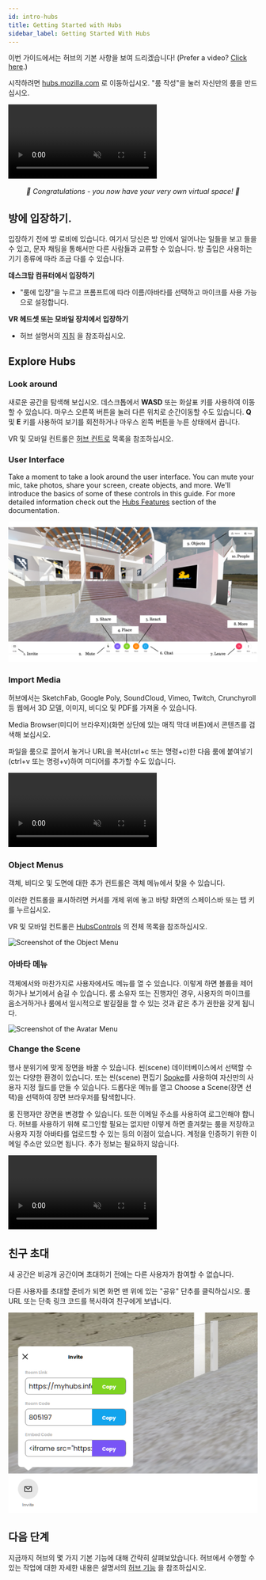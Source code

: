 ```yaml
---
id: intro-hubs
title: Getting Started with Hubs
sidebar_label: Getting Started With Hubs 
---
```



이번 가이드에서는 허브의 기본 사항을 보여 드리겠습니다! (Prefer a video? [Click here](https://www.youtube.com/watch?v=5QnOsyyebEQ).)

시작하려면 [hubs.mozilla.com](https://hubs.mozilla.com/) 로 이동하십시오. "룸 작성"을 눌러 자신만의 룸을 만드십시오.

<video autoplay loop muted controls >
  <source src="../website/static/img/create-a-room.mp4" type="video/mp4">
  <img src="../../website/static/img/intro-hubs-enter-room-min.jpeg" alt="Screenshot of how to enter a Hubs room">
  Your browser does not support HTML5 video.
</video>

 <p style="text-align: center; font-style:italic;">🎉 Congratulations - you now have your very own virtual space! 🎉<p>

## 방에 입장하기.

입장하기 전에 방 로비에 있습니다. 여기서 당신은 방 안에서 일어나는 일들을 보고 들을 수 있고, 문자 채팅을 통해서만 다른 사람들과 교류할 수 있습니다. 방 출입은 사용하는 기기 종류에 따라 조금 다를 수 있습니다.

**데스크탑 컴퓨터에서 입장하기**

* "룸에 입장"을 누르고 프롬프트에 따라 이름/아바타를 선택하고 마이크를 사용 가능으로 설정합니다.

**VR 헤드셋 또는 모바일 장치에서 입장하기**

* 허브 설명서의 [지침](.hubs-create-join-rooms.html#entry-the-room) 을 참조하십시오.

## Explore Hubs

### Look around

새로운 공간을 탐색해 보십시오. 데스크톱에서 **WASD** 또는 화살표 키를 사용하여 이동할 수 있습니다. 마우스 오른쪽 버튼을 눌러 다른 위치로 순간이동할 수도 있습니다. **Q** 및 **E** 키를 사용하여 보기를 회전하거나 마우스 왼쪽 버튼을 누른 상태에서 끕니다.

VR 및 모바일 컨트롤은 [허브 컨트로](hubs-controls.html) 목록을 참조하십시오.
### User Interface

Take a moment to take a look around the user interface. You can mute your mic, take photos, share your screen, create objects, and more. We'll introduce the basics of some of these controls in this guide. For more detailed information check out the [Hubs Features](hubs-features.html) section of the documentation.

![Hubs Image](../website/static/img/hubs-user-interface.png)

### Import Media

허브에서는 SketchFab, Google Poly, SoundCloud, Vimeo, Twitch, Crunchyroll 등 웹에서 3D 모델, 이미지, 비디오 및 PDF를 가져올 수 있습니다.

Media Browser(미디어 브라우저)(화면 상단에 있는 매직 막대 버튼)에서 콘텐츠를 검색해 보십시오.

파일을 룸으로 끌어서 놓거나 URL을 복사(ctrl+c 또는 명령+c)한 다음 룸에 붙여넣기(ctrl+v 또는 명령+v)하여 미디어를 추가할 수도 있습니다.

<video autoplay loop muted controls >
  <source src="../website/static/img/object-creation.mp4" type="video/mp4">
  Your browser does not support HTML5 video.
</video>

### Object Menus

객체, 비디오 및 도면에 대한 추가 컨트롤은 객체 메뉴에서 찾을 수 있습니다.

이러한 컨트롤을 표시하려면 커서를 개체 위에 놓고 바탕 화면의 스페이스바 또는 탭 키를 누르십시오.

VR 및 모바일 컨트롤은 [HubsControls](hubs-controls.html) 의 전체 목록을 참조하십시오.

![Screenshot of the Object Menu](../website/static/img/intro-hubs-object-menu-min.jpeg)

### 아바타 메뉴
객체에서와 마찬가지로 사용자에서도 메뉴를 열 수 있습니다. 이렇게 하면 볼륨을 제어하거나 보기에서 숨길 수 있습니다.
룸 소유자 또는 진행자인 경우, 사용자의 마이크를 음소거하거나 룸에서 일시적으로 발길질을 할 수 있는 것과 같은 추가 권한을 갖게 됩니다.

![Screenshot of the Avatar Menu](../website/static/img/intro-hubs-avatar-menu-min.jpeg)

### Change the Scene

행사 분위기에 맞게 장면을 바꿀 수 있습니다. 씬(scene) 데이터베이스에서 선택할 수 있는 다양한 환경이 있습니다. 또는 씬(scene) 편집기 [Spoke](intro-spoke.html)를 사용하여 자신만의 사용자 지정 월드를 만들 수 있습니다. 드롭다운 메뉴를 열고 Choose a Scene(장면 선택)을 선택하여 장면 브라우저를 탐색합니다.

룸 진행자만 장면을 변경할 수 있습니다. 또한 이메일 주소를 사용하여 로그인해야 합니다. 허브를 사용하기 위해 로그인할 필요는 없지만 이렇게 하면 즐겨찾는 룸을 저장하고 사용자 지정 아바타를 업로드할 수 있는 등의 이점이 있습니다. 계정을 인증하기 위한 이메일 주소만 있으면 됩니다. 추가 정보는 필요하지 않습니다.

<video autoplay loop muted controls >
  <source src="../website/static/img/change-the-scene.mp4" type="video/mp4">
  <img src="../website/static/img/intro-hubs-scene-browser-min.jpeg" alt="Screenshot of the Scene Browser">
  Your browser does not support HTML5 video.
</video>

## 친구 초대

새 공간은 비공개 공간이며 초대하기 전에는 다른 사용자가 참여할 수 없습니다.

다른 사용자를 초대할 준비가 되면 화면 맨 위에 있는 "공유" 단추를 클릭하십시오. 룸 URL 또는 단축 링크 코드를 복사하여 친구에게 보냅니다.

![Screenshot of the Share pop-up](../website/static/img/hubs-invite-dialogue.PNG)

## 다음 단계
지금까지 허브의 몇 가지 기본 기능에 대해 간략히 살펴보았습니다. 허브에서 수행할 수 있는 작업에 대한 자세한 내용은 설명서의 [허브 기능](hubs-features.html) 을 참조하십시오.

